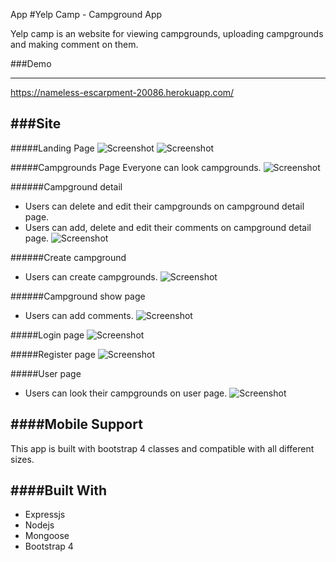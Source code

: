 App
#Yelp Camp - Campground App

Yelp camp is an website for viewing campgrounds, uploading campgrounds and making comment on them.

###Demo

----------
https://nameless-escarpment-20086.herokuapp.com/

###Site
----------
#####Landing Page
![Screenshot](/Screenshots/Landing-1.PNG)
![Screenshot](/Screenshots/Landing-2.PNG)

#####Campgrounds Page
Everyone can look campgrounds.
![Screenshot](/Screenshots/Campgrounds.PNG)

######Campground detail
* Users can delete and edit their campgrounds on campground detail page.
* Users can add, delete and edit their comments on campground detail page.
![Screenshot](/Screenshots/Campground.PNG)

######Create campground
* Users can create campgrounds.
![Screenshot](/Screenshots/CreateCampground.PNG)

######Campground show page
* Users can add comments.
![Screenshot](/Screenshots/AddComment.PNG)

#####Login page
![Screenshot](/Screenshots/Login.PNG)


#####Register page
![Screenshot](/Screenshots/Register.PNG)

#####User page
* Users can look their campgrounds on user page.
![Screenshot](/Screenshots/User.PNG)

####Mobile Support
----------

This app is built with bootstrap 4 classes and compatible with all different sizes.

####Built With
-----------
- Expressjs
- Nodejs
- Mongoose
- Bootstrap 4
